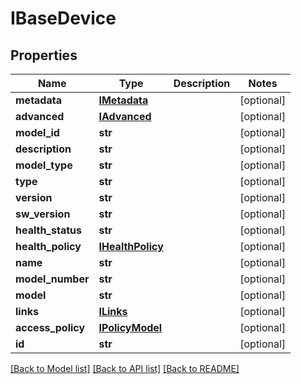 # IBaseDevice

## Properties
Name | Type | Description | Notes
------------ | ------------- | ------------- | -------------
**metadata** | [**IMetadata**](IMetadata.md) |  | [optional] 
**advanced** | [**IAdvanced**](IAdvanced.md) |  | [optional] 
**model_id** | **str** |  | [optional] 
**description** | **str** |  | [optional] 
**model_type** | **str** |  | [optional] 
**type** | **str** |  | [optional] 
**version** | **str** |  | [optional] 
**sw_version** | **str** |  | [optional] 
**health_status** | **str** |  | [optional] 
**health_policy** | [**IHealthPolicy**](IHealthPolicy.md) |  | [optional] 
**name** | **str** |  | [optional] 
**model_number** | **str** |  | [optional] 
**model** | **str** |  | [optional] 
**links** | [**ILinks**](ILinks.md) |  | [optional] 
**access_policy** | [**IPolicyModel**](IPolicyModel.md) |  | [optional] 
**id** | **str** |  | [optional] 

[[Back to Model list]](../README.md#documentation-for-models) [[Back to API list]](../README.md#documentation-for-api-endpoints) [[Back to README]](../README.md)


